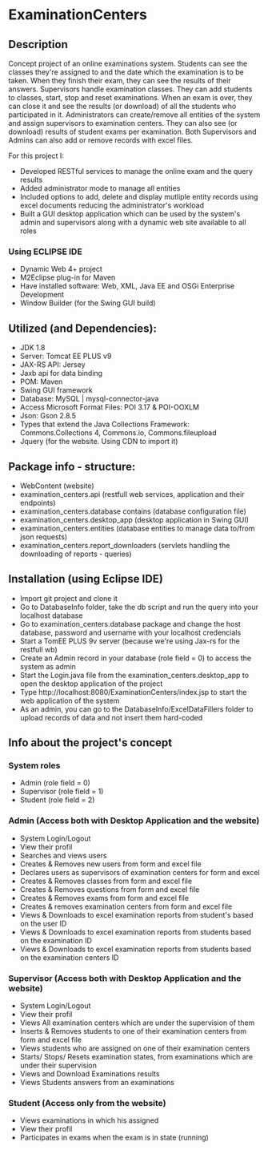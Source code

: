 # ExaminationCenters

## Description
Concept project of an online examinations system. 
Students can see the classes they're assigned to and the date which the examination is to be taken. When they finish their exam, they can see the results of their answers. 
Supervisors handle examination classes. They can add students to classes, start, stop and reset examinations. When an exam is over, they can close it and see the results (or download) of all the students who participated in it.
Administrators can create/remove all entities of the system and assign supervisors to examination centers. They can also see (or download) results of student exams per examination.
Both Supervisors and Admins can also add or remove records with excel files.

For this project I:
- Developed RESTful services to manage the online exam
and the query results
- Added administrator mode to manage all entities
- Included options to add, delete and display mutliple entity
records using excel documents reducing the
administrator's workload
- Built a GUI desktop application which can be used by the
system's admin and supervisors along with a dynamic
web site available to all roles

### Using ECLIPSE IDE
- Dynamic Web 4+ project
- M2Eclipse plug-in for Maven
- Have installed software: Web, XML, Java EE and OSGi Enterprise Development
- Window Builder (for the Swing GUI build)

## Utilized (and Dependencies):
- JDK 1.8
- Server: Tomcat EE PLUS v9
- JAX-RS API: Jersey
- Jaxb api for data binding
- POM: Maven
- Swing GUI framework
- Database: MySQL | mysql-connector-java
- Access Microsoft Format Files: POI 3.17 & POI-OOXLM
- Json: Gson 2.8.5
- Types that extend the Java Collections Framework: Commons.Collections 4, Commons.io, Commons.fileupload
- Jquery (for the website. Using CDN to import it)

## Package info - structure:
- WebContent (website)
- examination_centers.api (restfull web services, application and their endpoints)
- examination_centers.database contains (database configuration file)
- examination_centers.desktop_app (desktop application in Swing GUI)
- examination_centers.entities (database entities to manage data to/from json requests)
- examination_centers.report_downloaders (servlets handling the downloading of reports - queries)

## Installation (using Eclipse IDE)
- Import git project and clone it
- Go to DatabaseInfo folder, take the db script and run the query into your localhost database
- Go to examination_centers.database package and change the host database, password and username with your localhost credencials
- Start a TomEE PLUS 9v server (because we're using Jax-rs for the restfull wb)
- Create an Admin record in your database (role field = 0) to access the system as admin
- Start the Login.java file from the examination_centers.desktop_app to open the desktop application of the project
- Type http://localhost:8080/ExaminationCenters/index.jsp to start the web application of the system
- As an admin, you can go to the DatabaseInfo/ExcelDataFillers folder to upload records of data and not insert them hard-coded

## Info about the project's concept

### System roles
- Admin (role field = 0)
- Supervisor (role field = 1)
- Student (role field = 2)

### Admin (Access both with Desktop Application and the website)
- System Login/Logout
- View their profil
- Searches and views users
- Creates & Removes new users from form and excel file
- Declares users as supervisors of examination centers for form and excel
- Creates & Removes classes from form and excel file
- Creates & Removes questions from form and excel file
- Creates & Removes exams from form and excel file
- Creates & removes examination centers from form and excel file
- Views & Downloads to excel examination reports from student's based on the user ID
- Views & Downloads to excel examination reports from students based on the examination ID
- Views & Downloads to excel examination reports from students based on the examination centers ID

### Supervisor (Access both with Desktop Application and the website)
- System Login/Logout
- View their profil
- Views All examination centers which are under the supervision of them
- Inserts & Removes students to one of their examination centers from form and excel file
- Views students who are assigned on one of their examination centers
- Starts/ Stops/ Resets examination states, from examinations which are under their supervision
- Views and Download Examinations results
- Views Students answers from an examinations

### Student (Access only from the website)
- Views examinations in which his assigned
- View their profil
- Participates in exams when the exam is in state (running)

























